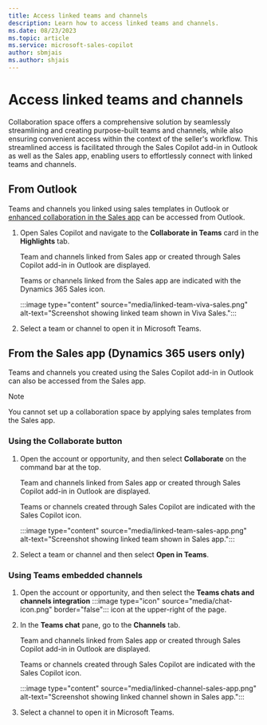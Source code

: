 ```yaml
---
title: Access linked teams and channels
description: Learn how to access linked teams and channels.
ms.date: 08/23/2023
ms.topic: article
ms.service: microsoft-sales-copilot
author: sbmjais
ms.author: shjais 
---
```


# Access linked teams and channels

Collaboration space offers a comprehensive solution by seamlessly streamlining and creating purpose-built teams and channels, while also ensuring convenient access within the context of the seller's workflow. This streamlined access is facilitated through the Sales Copilot add-in in Outlook as well as the Sales app, enabling users to effortlessly connect with linked teams and channels.

## From Outlook

Teams and channels you linked using sales templates in Outlook or [enhanced collaboration in the Sales app](/dynamics365/sales/teams-integration/teams-collaboration-enhanced-experience) can be accessed from Outlook.

1. Open Sales Copilot and navigate to the **Collaborate in Teams** card in the **Highlights** tab.

    Team and channels linked from Sales app or created through Sales Copilot add-in in Outlook are displayed.

    Teams or channels linked from the Sales app are indicated with the Dynamics 365 Sales icon.

    :::image type="content" source="media/linked-team-viva-sales.png" alt-text="Screenshot showing linked team shown in Viva Sales.":::

1. Select a team or channel to open it in Microsoft Teams.

## From the Sales app (Dynamics 365 users only)

Teams and channels you created using the Sales Copilot add-in in Outlook can also be accessed from the Sales app.

> [!NOTE]
> You cannot set up a collaboration space by applying sales templates from the Sales app.

### Using the Collaborate button

1. Open the account or opportunity, and then select **Collaborate** on the command bar at the top.

    Team and channels linked from Sales app or created through Sales Copilot add-in in Outlook are displayed.

    Teams or channels created through Sales Copilot are indicated with the Sales Copilot icon.

    :::image type="content" source="media/linked-team-sales-app.png" alt-text="Screenshot showing linked team shown in Sales app.":::

1. Select a team or channel and then select **Open in Teams**.

### Using Teams embedded channels

1. Open the account or opportunity, and then select the **Teams chats and channels integration** :::image type="icon" source="media/chat-icon.png" border="false"::: icon at the upper-right of the page.

1. In the **Teams chat** pane, go to the **Channels** tab.

    Team and channels linked from Sales app or created through Sales Copilot add-in in Outlook are displayed.

    Teams or channels created through Sales Copilot are indicated with the Sales Copilot icon.

    :::image type="content" source="media/linked-channel-sales-app.png" alt-text="Screenshot showing linked channel shown in Sales app.":::

1. Select a channel to open it in Microsoft Teams.

